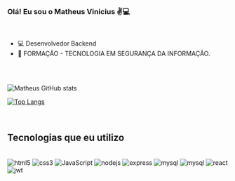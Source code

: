 ### Olá! Eu sou o Matheus Vinicius ✌️💻
<br/>

- 💻 Desenvolvedor Backend
- 📕 FORMAÇÃO - TECNOLOGIA EM SEGURANÇA DA INFORMAÇÃO.
<br/>
<br/>

![Matheus GitHub stats](https://github-readme-stats.vercel.app/api?username=MV1337&show_icons=true&theme=tokyonight) 

[![Top Langs](https://github-readme-stats.vercel.app/api/top-langs/?username=MV1337&layout=compact)](https://github.com/anuraghazra/github-readme-stats)

<br/>

## Tecnologias que eu utilizo
<div style="display: inline_block"><br/>
    <img align="center" alt="html5" src="https://img.shields.io/badge/HTML5-E34F26?style=for-the-badge&logo=html5&logoColor=white"/>
    <img align="center" alt="css3" src="https://img.shields.io/badge/CSS3-1572B6?style=for-the-badge&logo=css3&logoColor=white"/>
    <img align="center" alt="JavaScript" src="https://img.shields.io/badge/JavaScript-F7DF1E?style=for-the-badge&logo=javascript&logoColor=black"/>
    <img align="center" alt="nodejs" src="https://img.shields.io/badge/Node.js-43853D?style=for-the-badge&logo=node.js&logoColor=white"/>
    <img align="center" alt="express" src="https://img.shields.io/badge/express.js-%23404d59.svg?style=for-the-badge&logo=express&logoColor=%2361DAFB"/>
    <img align="center" alt="mysql" src="https://img.shields.io/badge/MySQL-00000F?style=for-the-badge&logo=mysql&logoColor=white"/>
    <img align="center" alt="mysql" src="https://img.shields.io/badge/MongoDB-%234ea94b.svg?style=for-the-badge&logo=mongodb&logoColor=white">
    <img align="center" alt="react" src="https://img.shields.io/badge/react-%2320232a.svg?style=for-the-badge&logo=react&logoColor=%2361DAFB"/>
    <img align="center" alt="jwt" src="https://img.shields.io/badge/JWT-black?style=for-the-badge&logo=JSON%20web%20tokens"/>
</div><br/>


